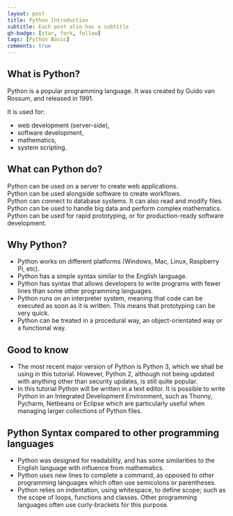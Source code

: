 ```yaml
---
layout: post
title: Python Introduction
subtitle: Each post also has a subtitle
gh-badge: [star, fork, follow]
tags: [Python Basic]
comments: true
---
```


## What is Python?
Python is a popular programming language. It was created by Guido van Rossum, and released in 1991.  

It is used for:
* web development (server-side),
* software development,
* mathematics,  
* system scripting.

## What can Python do?
Python can be used on a server to create web applications.  
Python can be used alongside software to create workflows.  
Python can connect to database systems. It can also read and modify files.  
Python can be used to handle big data and perform complex mathematics.  
Python can be used for rapid prototyping, or for production-ready software development.  

## Why Python?
* Python works on different platforms (Windows, Mac, Linux, Raspberry Pi, etc).
* Python has a simple syntax similar to the English language.
* Python has syntax that allows developers to write programs with fewer lines than some other programming languages.
* Python runs on an interpreter system, meaning that code can be executed as soon as it is written. This means that prototyping can be very quick.
* Python can be treated in a procedural way, an object-orientated way or a functional way.

## Good to know
* The most recent major version of Python is Python 3, which we shall be using in this tutorial. However, Python 2, although not being updated with anything other than security updates, is still quite popular.
* In this tutorial Python will be written in a text editor. It is possible to write Python in an Integrated Development Environment, such as Thonny, Pycharm, Netbeans or Eclipse which are particularly useful when managing larger collections of Python files.

## Python Syntax compared to other programming languages
* Python was designed for readability, and has some similarities to the English language with influence from mathematics.
* Python uses new lines to complete a command, as opposed to other programming languages which often use semicolons or parentheses.
* Python relies on indentation, using whitespace, to define scope; such as the scope of loops, functions and classes. Other programming languages often use curly-brackets for this purpose.
